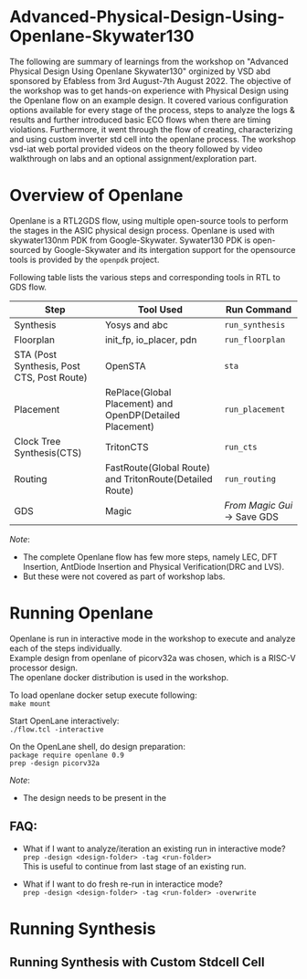 # Advanced-Physical-Design-Using-Openlane-Skywater130
The following are summary of learnings from the workshop on "Advanced Physical Design Using Openlane Skywater130" orginized by VSD abd sponsored by Efabless from 3rd August-7th August 2022. The objective of the workshop was to get hands-on experience with Physical Design using the Openlane flow on an example design. It covered various configuration options available for every stage of the process, steps to analyze the logs & results and further introduced basic ECO flows when there are timing violations. Furthermore, it went through the flow of creating, characterizing and using custom inverter std cell into the openlane process. The workshop vsd-iat web portal provided videos on the theory followed by video walkthrough on labs and an optional assignment/exploration part.

# Overview of Openlane
Openlane is a RTL2GDS  flow, using multiple open-source tools to perform the stages in the ASIC physical design process.
Openlane is used with skywater130nm PDK from Google-Skywater. 
Sywater130 PDK is open-sourced by Google-Skywater and its intergation support for the opensource tools is provided by the `openpdk` project.

Following table lists the various steps and corresponding tools in RTL to GDS flow.

  | Step | Tool Used | Run Command |
  | --- | --- | --- |
  | Synthesis | Yosys and abc | `run_synthesis` |
  | Floorplan | init_fp, io_placer, pdn | `run_floorplan` |
  | STA (Post Synthesis, Post CTS, Post Route)  | OpenSTA | `sta` |
  | Placement | RePlace(Global Placement) and OpenDP(Detailed Placement) | `run_placement` |
  | Clock Tree Synthesis(CTS) | TritonCTS | `run_cts`|
  | Routing | FastRoute(Global Route) and TritonRoute(Detailed Route) | `run_routing` |
  | GDS | Magic | *From Magic Gui* -> Save GDS |

*Note*:
- The complete Openlane flow has few more steps, namely LEC, DFT Insertion, AntDiode Insertion and Physical Verification(DRC and LVS).
- But these were not covered as part of workshop labs.

# Running Openlane 
Openlane is run in interactive mode in the workshop to execute and analyze each of the steps individually.       
Example design from openlane of picorv32a was chosen, which is a RISC-V processor design.    
The openlane docker distribution is used in the workshop.   

To load openlane docker setup execute following:     
`make mount`

Start OpenLane interactively:    
`./flow.tcl -interactive`

On the OpenLane shell, do design preparation:       
`package require openlane 0.9`    
`prep -design picorv32a`

*Note*:
- The design needs to be present in the 

## FAQ:
- What if I want to analyze/iteration an existing run in interactive mode?    
`prep -design <design-folder> -tag <run-folder>`   
This is useful to continue from last stage of an existing run.   

- What if I want to do fresh re-run in interactice mode?   
`prep -design <design-folder> -tag <run-folder> -overwrite`

# Running Synthesis

## Running Synthesis with Custom Stdcell Cell









